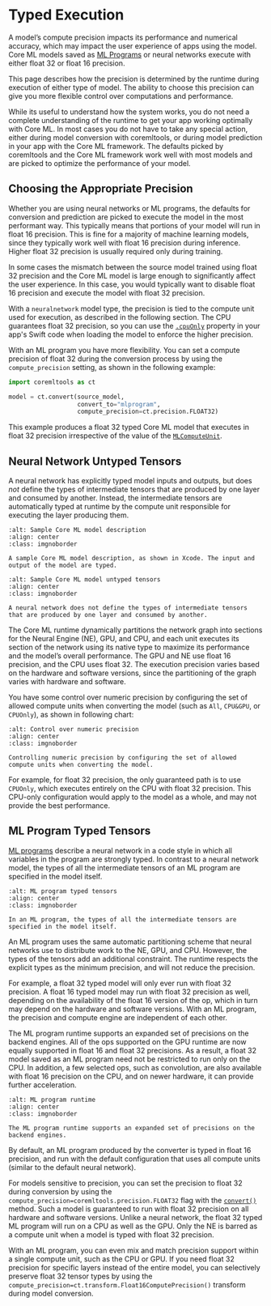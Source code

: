 # Typed Execution

A model’s compute precision impacts its performance and numerical accuracy, which may impact the user experience of apps using the model. Core ML models saved as [ML Programs](convert-to-ml-program) or neural networks execute with either float 32 or float 16 precision. 

This page describes how the precision is determined by the runtime during execution of either type of model. The ability to choose this precision can give you more flexible control over computations and performance.

While its useful to understand how the system works, you do not need a complete understanding of the runtime to get your app working optimally with Core ML. In most cases you do not have to take any special action, either during model conversion with coremltools, or during model prediction in your app with the Core ML framework. The defaults picked by coremltools and the Core ML framework work well with most models and are picked to optimize the performance of your model.

## Choosing the Appropriate Precision

Whether you are using neural networks or ML programs, the defaults for conversion and prediction are picked to execute the model in the most performant way. This typically means that portions of your model will run in float 16 precision. This is fine for a majority of machine learning models, since they typically work well with float 16 precision during inference. Higher float 32 precision is usually required only during training. 

In some cases the mismatch between the source model trained using float 32 precision and the Core ML model is large enough to significantly affect the user experience. In this case, you would typically want to disable float 16 precision and execute the model with float 32 precision.

With a `neuralnetwork` model type, the precision is tied to the compute unit used for execution, as described in the following section. The CPU guarantees float 32 precision, so you can use the [`.cpuOnly`](https://developer.apple.com/documentation/coreml/mlcomputeunits/cpuonly) property in your app's Swift code when loading the model to enforce the higher precision. 

With an ML program you have more flexibility. You can set a compute precision of float 32 during the conversion process by using the `compute_precision` setting, as shown in the following example:

```python
import coremltools as ct

model = ct.convert(source_model, 
                   convert_to="mlprogram", 
                   compute_precision=ct.precision.FLOAT32)
```

This example produces a float 32 typed Core ML model that executes in float 32 precision irrespective of the value of the [`MLComputeUnit`](https://developer.apple.com/documentation/coreml/mlcomputeunits).

## Neural Network Untyped Tensors

A neural network has explicitly typed model inputs and outputs, but does _not_ define the types of intermediate tensors that are produced by one layer and consumed by another. Instead, the intermediate tensors are automatically typed at runtime by the compute unit responsible for executing the layer producing them. 

```{figure} images/input-output-xcode.png
:alt: Sample Core ML model description
:align: center
:class: imgnoborder

A sample Core ML model description, as shown in Xcode. The input and output of the model are typed.
```

```{figure} images/neural-net-untyped-tensors.png
:alt: Sample Core ML model untyped tensors
:align: center
:class: imgnoborder

A neural network does not define the types of intermediate tensors that are produced by one layer and consumed by another.
```

The Core ML runtime dynamically partitions the network graph into sections for the Neural Engine (NE), GPU, and CPU, and each unit executes its section of the network using its native type to maximize its performance and the model’s overall performance. The GPU and NE use float 16 precision, and the CPU uses float 32. The execution precision varies based on the hardware and software versions, since the partitioning of the graph varies with hardware and software. 

You have some control over numeric precision by configuring the set of allowed compute units when converting the model (such as `All`, `CPU&GPU`, or `CPUOnly`), as shown in following chart:


```{figure} images/neural-net-control-precision2.png
:alt: Control over numeric precision
:align: center
:class: imgnoborder

Controlling numeric precision by configuring the set of allowed compute units when converting the model.
```

For example, for float 32 precision, the only guaranteed path is to use `CPUOnly`, which executes entirely on the CPU with float 32 precision. This CPU-only configuration would apply to the model as a whole, and may not provide the best performance.

## ML Program Typed Tensors

[ML programs](convert-to-ml-program) describe a neural network in a code style in which all variables in the program are strongly typed. In contrast to a neural network model, the types of all the intermediate tensors of an ML program are specified in the model itself.


```{figure} images/ml-program-typed-tensors.png
:alt: ML program typed tensors
:align: center
:class: imgnoborder

In an ML program, the types of all the intermediate tensors are specified in the model itself.
```

An ML program uses the same automatic partitioning scheme that neural networks use to distribute work to the NE, GPU, and CPU. However, the types of the tensors add an additional constraint. The runtime respects the explicit types as the minimum precision, and will not reduce the precision. 

For example, a float 32 typed model will only ever run with float 32 precision. A float 16 typed model may run with float 32 precision as well, depending on the availability of the float 16 version of the op, which in turn may depend on the hardware and software versions. With an ML program, the precision and compute engine are independent of each other.

The ML program runtime supports an expanded set of precisions on the backend engines. All of the ops supported on the GPU runtime are now equally supported in float 16 and float 32 precisions. As a result, a float 32 model saved as an ML program need not be restricted to run only on the CPU. In addition, a few selected ops, such as convolution, are also available with float 16 precision on the CPU, and on newer hardware, it can provide further acceleration.


```{figure} images/ml-program-runtime.png
:alt: ML program runtime
:align: center
:class: imgnoborder

The ML program runtime supports an expanded set of precisions on the backend engines.
```

By default, an ML program produced by the converter is typed in float 16 precision, and run with the default configuration that uses all compute units (similar to the default neural network).

For models sensitive to precision, you can set the precision to float 32 during conversion by using the `compute_precision=coremltools.precision.FLOAT32` flag with the [`convert()`](https://apple.github.io/coremltools/source/coremltools.converters.convert.html#module-coremltools.converters._converters_entry) method. Such a model is guaranteed to run with float 32 precision on all hardware and software versions. Unlike a neural network, the float 32 typed ML program will run on a CPU as well as the GPU. Only the NE is barred as a compute unit when a model is typed with float 32 precision. 

With an ML program, you can even mix and match precision support within a single compute unit, such as the CPU or GPU. If you need float 32 precision for specific layers instead of the entire model, you can selectively preserve float 32 tensor types by using the `compute_precision=ct.transform.Float16ComputePrecision()` transform during model conversion.

